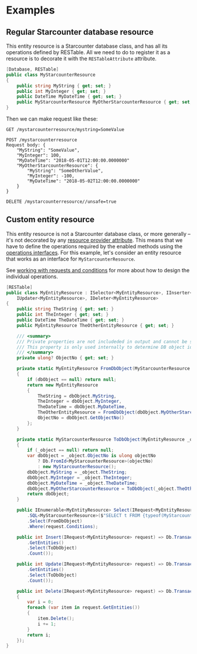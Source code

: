 # Examples

## Regular Starcounter database resource

This entity resource is a Starcounter database class, and has all its operations defined by RESTable. All we need to do to register it as a resource is to decorate it with the `RESTableAttribute` attribute.

```csharp
[Database, RESTable]
public class MyStarcounterResource
{
    public string MyString { get; set; }
    public int MyInteger { get; set; }
    public DateTime MyDateTime { get; set; }
    public MyStarcounterResource MyOtherStarcounterResource { get; set; }
}
```

Then we can make request like these:

```
GET /mystarcounterresource/mystring=SomeValue

POST /mystarcounterresource
Request body: {
    "MyString": "SomeValue",
    "MyInteger": 100,
    "MyDateTime": "2018-05-01T12:00:00.0000000"
    "MyOtherStarcounterResource": {
        "MyString": "SomeOtherValue",
        "MyInteger": -100,
        "MyDateTime": "2018-05-02T12:00:00.0000000"
    }
}

DELETE /mystarcounterresource//unsafe=true
```

## Custom entity resource

This entity resource is not a Starcounter database class, or more generally – it's not decorated by any [resource provider attribute](../Resource%20providers). This means that we have to define the operations required by the enabled methods using the [operations interfaces](../#defining-entity-resource-operations). For this example, let's consider an entity resource that works as an interface for `MyStarcounterResource`.

See [working with requests and conditions](../Working%20with%20requests%20and%20conditions) for more about how to design the individual operations.

```csharp
[RESTable]
public class MyEntityResource : ISelector<MyEntityResource>, IInserter<MyEntityResource>,
    IUpdater<MyEntityResource>, IDeleter<MyEntityResource>
{
    public string TheString { get; set; }
    public int TheInteger { get; set; }
    public DateTime TheDateTime { get; set; }
    public MyEntityResource TheOtherEntityResource { get; set; }

    /// <summary>
    /// Private properties are not includeded in output and cannot be set in input.
    /// This property is only used internally to determine DB object identity.
    /// </summary>
    private ulong? ObjectNo { get; set; }

    private static MyEntityResource FromDbObject(MyStarcounterResource dbObject)
    {
        if (dbObject == null) return null;
        return new MyEntityResource
        {
            TheString = dbObject.MyString,
            TheInteger = dbObject.MyInteger,
            TheDateTime = dbObject.MyDateTime,
            TheOtherEntityResource = FromDbObject(dbObject.MyOtherStarcounterResource),
            ObjectNo = dbObject.GetObjectNo()
        };
    }

    private static MyStarcounterResource ToDbObject(MyEntityResource _object)
    {
        if (_object == null) return null;
        var dbObject = _object.ObjectNo is ulong objectNo
            ? Db.FromId<MyStarcounterResource>(objectNo)
            : new MyStarcounterResource();
        dbObject.MyString = _object.TheString;
        dbObject.MyInteger = _object.TheInteger;
        dbObject.MyDateTime = _object.TheDateTime;
        dbObject.MyOtherStarcounterResource = ToDbObject(_object.TheOtherEntityResource);
        return dbObject;
    }

    public IEnumerable<MyEntityResource> Select(IRequest<MyEntityResource> request) => Db
        .SQL<MyStarcounterResource>($"SELECT t FROM {typeof(MyStarcounterResource).FullName} t")
        .Select(FromDbObject)
        .Where(request.Conditions);

    public int Insert(IRequest<MyEntityResource> request) => Db.Transact(() => request
        .GetEntities()
        .Select(ToDbObject)
        .Count());

    public int Update(IRequest<MyEntityResource> request) => Db.Transact(() => request
        .GetEntities()
        .Select(ToDbObject)
        .Count());

    public int Delete(IRequest<MyEntityResource> request) => Db.Transact(() =>
    {
        var i = 0;
        foreach (var item in request.GetEntities())
        {
            item.Delete();
            i += 1;
        }
        return i;
    });
}
```
